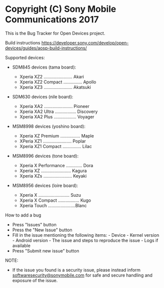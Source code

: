 Copyright (C) Sony Mobile Communications 2017
=============================================

This is the Bug Tracker for Open Devices project.

Build instructions
https://developer.sony.com/develop/open-devices/guides/aosp-build-instructions/

Supported devices:
   - SDM845 devices (tama board):
      - Xperia XZ2 ....................... Akari
      - Xperia XZ2 Compact ............... Apollo
      - Xperia XZ3 ....................... Akatsuki

   - SDM630 devices (nile board):
      - Xperia XA2 ....................... Pioneer
      - Xperia XA2 Ultra ................. Discovery
      - Xperia XA2 Plus .................. Voyager

   - MSM8998 devices (yoshino board):
      - Xperia XZ Premium ................ Maple
      - XPeria XZ1 ....................... Poplar
      - Xperia XZ1 Compact ............... Lilac

   - MSM8996 devices (tone board):
      - Xperia X Performance ............. Dora
      - Xperia XZ ........................ Kagura
      - Xperia XZs ....................... Keyaki

   - MSM8956 devices (loire board):
      - Xperia X ......................... Suzu
      - Xperia X Compact ................. Kugo
      - Xperia Touch ......................Blanc

How to add a bug
- Press "Issues" button
- Press the "New Issue" button
- Fill in the issue mentioning the following items:
      - Device
      - Kernel version
      - Android version
      - The issue and steps to reproduce the issue
      - Logs if available
- Press "Submit new issue" button

NOTE:
- If the issue you found is a security issue, please instead inform
  softwaresecurity@sonymobile.com for safe and secure handling and exposure
  of the issue.
